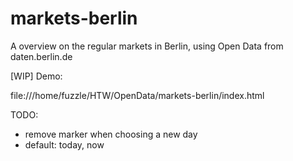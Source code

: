 # markets-berlin
A overview on the regular markets in Berlin, using Open Data from daten.berlin.de 

[WIP]
Demo: 

file:///home/fuzzle/HTW/OpenData/markets-berlin/index.html

TODO:

- remove marker when choosing a new day 
- default: today, now
